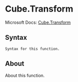 ---
---

# Cube.Transform

Microsoft Docs: [Cube.Transform](https://docs.microsoft.com/en-us/powerquery-m/cube-transform)

## Syntax

```powerquery-m
Syntax for this function.
```

## About

About this function.


